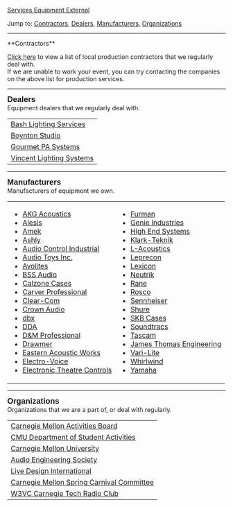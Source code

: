 <div class = "title-header">
  <p class="text-justify"> 
  <a href="/services"> Services </a> 
   <a href="/equipment"> Equipment </a>
    <a href="/external" class="current"> External </a> 
  </p>
</div>


Jump to:
<a href="#Contractors">Contractors</a>,
<a href="#Dealers">Dealers</a>,
<a href="#Manufacturers">Manufacturers</a>,
<a href="#Orgs">Organizations</a>

<hr>
<a name="Contractors"> **Contractors** </a>  

[Click here](/contractors) to view a list of local production
contractors that we regularly deal with.
<br>If we are unable to work your event, you can try contacting the companies
on the above list for production services.
<hr>


<a name="Dealers">
  <font size=+1 face=Arial,Helvetica,Charter,Geneva,Helvetica,Charter><b>Dealers</b></font></a>
<br>
Equipment dealers that we regularly deal with.
<table>
  <tr>
    <td><a href="http://www.prg.com/bash/">Bash Lighting Services</a></td>
  </tr>

  <tr>
    <td><a href="http://www.boyntonstudio.com">Boynton Studio</A></td>
  </tr>

  <tr>
    <td><a href="http://www.compufind.com/gpas.html">Gourmet PA Systems</a>
    </td>
  </tr>

  <tr>
    <td><a href="http://www.vincentlighting.com/">Vincent Lighting Systems</a>
    </td>
  </tr>

</table>

<hr>
<a name="Manufacturers">
  <font size=+1 face=Arial,Helvetica,Charter,Geneva,Helvetica,Charter><b>Manufacturers</b></font></a>
<br>
Manufacturers of equipment we own.
<table>
  <tr>
    <td>
      <ul>
        <li><a href="http://www.akg-acoustics.com/">AKG Acoustics</a>
        <li><a href="http://www.alesis.com/">Alesis</a>
        <li><a href="http://www.amek.com/">Amek</a>
        <li><a href="http://www.ashly.com/">Ashly</a>
        <li><a href="http://www.audiocontrol.com/">Audio Control
          Industrial</a>
        <li><a href="http://www.audiotoys.com/">Audio Toys Inc.</a>
        <li><a href="http://www.avolites.com/">Avolites</a>
        <li><a href="http://www.bss.co.uk/">BSS Audio</a>
        <li><a href="http://www.calzonecase.com/">Calzone Cases</a>
        <li><a href="http://www.carverpro.com/">Carver Professional</a>
        <li><a href="http://www.clearcom.com/">Clear-Com</a>
        <li><a href="http://www.crownaudio.com/">Crown Audio</a>
        <li><a href="http://www.dbxpro.com/">dbx</a>
        <li><a href="http://www.eviaudio.com/dda">DDA</a>
        <li><a href="http://www.d-mpro.com">D&amp;M Professional</a>
        <li><a href="http://www.proaudio.co.uk/drawmer.htm">Drawmer</a>
        <li><a href="http://www.eaw.com/">Eastern Acoustic Works</a>
        <li><a href="http://www.electrovoice.com/">Electro-Voice</a>
        <li><a href="http://www.etcconnect.com/">Electronic Theatre
          Controls</a>
      </ul>
    </td>
    <td>
      <ul>
        <li><a href="http://www.furmansound.com/">Furman</a>
        <li><a href="http://www.genielift.com/">Genie Industries</a>
        <li><a href="http://www.highend.com">High End Systems</a>
        <li><a href="http://www.klarkteknik.com/">Klark-Teknik</a>
        <li><a href="http://www.l-acoustics.com">L-Acoustics</a>
        <li><a href="http://www.caeinc.com/leprecon">Leprecon</a>
        <li><a href="http://www.lexicon.com/">Lexicon</a>
        <li><a href="http://www.neutrikusa.com/">Neutrik</a>
        <li><a href="http://www.rane.com/">Rane</a>
        <li><a href="http://www.rosco.com/">Rosco</a>
        <li><a href="http://www.sennheiserusa.com/">Sennheiser</a>
        <li><a href="http://www.shure.com/">Shure</a>
        <li><a href="http://www.skbcases.com/">SKB Cases</a>
        <li><a href="http://www.soundtracs.co.uk/">Soundtracs</a>
        <li><a href="http://www.tascam.com/">Tascam</a>
        <li><a href="http://www.jthomaseng.com/">James Thomas Engineering</a>
        <li><a href="http://www.vari-lite.com/">Vari-Lite</a>
        <li><a href="http://www.whirlwindusa.com/">Whirlwind</a>
        <li><a href="http://www.yamaha.com/">Yamaha</a>
      </ul>
    </td>
  </tr>
</table>

<hr>

<a name="Orgs">
  <font size=+1 face=Arial,Helvetica,Charter,Geneva,Helvetica,Charterr><b>Organizations</b></font></a>
<br>
Organizations that we are a part of, or deal with regularly.

<table>
  <tr>
    <td><a href="http://www.activitiesboard.org/">Carnegie Mellon Activities
      Board</a></td>
  </tr>

  <tr>
    <td><a href="http://www.studentaffairs.cmu.edu/StudentActivities/">CMU
      Department of Student Activities</a></td>
  </tr>

  <tr>
    <td><a href="http://www.cmu.edu/">Carnegie Mellon University</a></td>
  </tr>

  <tr>
    <td><a href="http://www.aes.org/">Audio Engineering Society</a></td>
  </tr>

  <tr>
    <td><a href="http://www.ldishow.com/">Live Design International</a></td>
  </tr>

  <tr>
    <td><a href="http://www.andrew.cmu.edu/org/carnival">Carnegie Mellon
      Spring Carnival Committee</a></td>
  </tr>

  <tr>
    <td><a href="http://www.w3vc.org">W3VC Carnegie Tech Radio Club</a></td>
  </tr>

</table>

